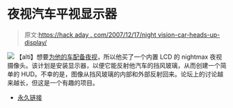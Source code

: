 # 夜视汽车平视显示器

> 原文:[https://hack aday . com/2007/12/17/night vision-car-heads-up-display/](https://hackaday.com/2007/12/17/nightvision-car-heads-up-display/)

![](../Images/be732de3632fe72dd03631594aa1f2c8.png)
【alti】想要[为他的车配备夜视](http://www.mp3car.com/vbulletin/hardware-development/73549-project-nitevision-nitemax-hud-carputer.html)，所以他买了一个内置 LCD 的 nightmax 夜视摄像头。该计划是安装显示器，以便它能反射他汽车的挡风玻璃，从而创建一个简单的 HUD。不幸的是，图像从挡风玻璃的内部和外部反射回来。论坛上的讨论越来越长，但这是一个有趣的项目。

*   [永久链接](http://www.mp3car.com/vbulletin/hardware-development/73549-project-nitevision-nitemax-hud-carputer.html)